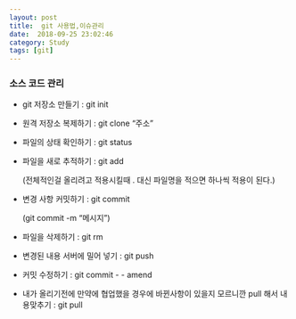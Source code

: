 ```yaml
---
layout: post
title:  git 사용법,이슈관리
date:  2018-09-25 23:02:46
category: Study
tags: [git]
---
```


### 소스 코드 관리

* git 저장소 만들기 : git init

* 원격 저장소 복제하기 : git clone “주소”

* 파일의 상태 확인하기 : git status

* 파일을 새로 추적하기 : git add

  (전체적인걸 올리려고 적용시킬때 . 대신 파일명을 적으면 하나씩 적용이 된다.)

* 변경 사항 커밋하기 : git commit

  (git commit -m “메시지”)

* 파일을 삭제하기 : git rm

* 변경된 내용 서버에 밀어 넣기 : git push

* 커밋 수정하기 : git commit - - amend

- 내가 올리기전에 만약에 협업했을 경우에 바뀐사항이 있을지 모르니깐 pull 해서 내용맞추기 : git pull





